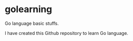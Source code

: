 # golearning
Go language basic stuffs.

I have created this Github repository to learn Go language.
